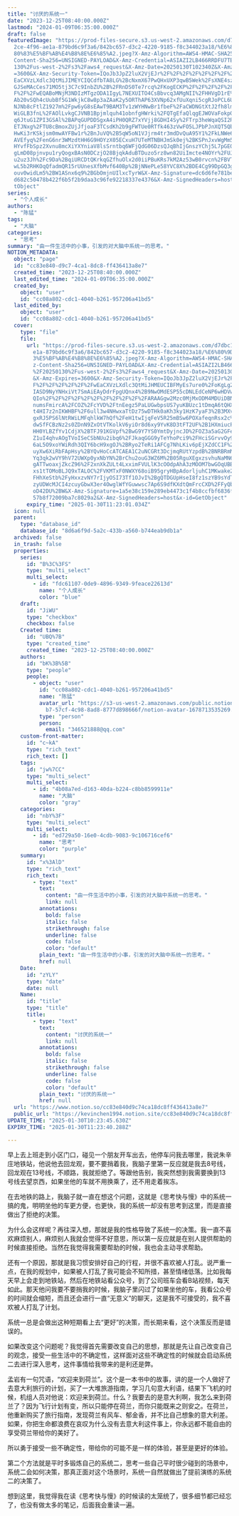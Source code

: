 ```yaml
---
title: "讨厌的系统一"
date: "2023-12-25T08:40:00.000Z"
lastmod: "2024-01-09T06:35:00.000Z"
draft: false
featuredImage: "https://prod-files-secure.s3.us-west-2.amazonaws.com/d7dbc101-8\
  2ce-4f96-ae1a-879bd6c9f3a6/842bc657-d3c2-4220-9185-f8c344023a18/%E6%80%9D%E8%\
  80%83%E5%BF%AB%E4%B8%8E%E6%85%A2.jpeg?X-Amz-Algorithm=AWS4-HMAC-SHA256&X-Amz-\
  Content-Sha256=UNSIGNED-PAYLOAD&X-Amz-Credential=ASIAZI2LB466RRDFU7TB%2F20250\
  130%2Fus-west-2%2Fs3%2Faws4_request&X-Amz-Date=20250130T102340Z&X-Amz-Expires\
  =3600&X-Amz-Security-Token=IQoJb3JpZ2luX2VjEJr%2F%2F%2F%2F%2F%2F%2F%2F%2F%2Fw\
  EaCXVzLXdlc3QtMiJIMEYCIQCdfbTA8LG%2BcNxmX67PwQHxUXP3qwB5Wek%2FsXNE4sz97gIhAKo\
  GJSeMAcCes71MO5tj3C7c9InbZU%2B%2FRnDS0Te7rcq%2FKogECKP%2F%2F%2F%2F%2F%2F%2F%2\
  F%2F%2FwEQABoMNjM3NDIzMTgzODA1IgyL7NEXUITO4CsBbvcq3AMgNII%2FHHVgD1rE%2ByKAmiR\
  Ab20vSQh4cUubBf5G1WkjkC8w8p3aZAaK2y5ORThAP63XVNp62xfUuXqni5cgRJoPCL6UYK7YDyw0\
  NJNb8cFtlZ1927m%2Fpw6yG8sEAwT9BAM3Tv1zWYHNwBr1fbeF%2FaCWDNGtXtJ2fh8lmg%2FXYIn\
  WiGLB3fnL%2FAOlLvkgCJVNB1Bpjmlquh41obnfgHWrki%2FQTgEfaQlqgEJWOVaFokpQEaynu435\
  q6JtuG1ZPI3GSAl%2BAPqGUPDDSgxA4iPH0QRZ7xYVjj8GDHI4Sy%2FTrp3heWqaQSI2RnTraF2YS\
  ETJNxg%2FTU8cBmoxZUjJfjoaF3TCsdKh2b9gFWTUe0RTfk463zVwFO5LJPbPJnXQT5QbWayb68ax\
  HwKi3rKSkjsm0mwAYFBw1r%2BnJuVQ%2B5qW5oN1VJjrm4tr3mdDvQuA95Y1%2FkLNWe6gAz1yHUX\
  AVEfyq%2FenG6nr3WMzdtHH6G9HOYzX05ECxuH7UTeMTNBHJmSk0ej%2BKSPnJxvWgMm5E3Aej1GD\
  HYvfFbSpz2Xvnu8mcXiYXYniaV8lsSrntbq6WFjQdG06DzsQJqBhIjGnszYChj5L7pGEO6rvprtVy\
  gLmD08pjnvpu1ryQogxBAsN0DCzjO28BjqkAduBTDuzo5rz8wn82UiImcte4NOYr%2FUJ34BQaPsl\
  u2uz3Jh%2Fc9Da%2BqiURCDtQKrkqGZfhuOlx2d0iiPBuKRs7kM2Az53wB0rvcn%2FBVTGZFpu5tw\
  wL5b2RHKOqQfadmQR15rUUnesXfbMvf640Bp%2BjNNePLe58YVC8X%2BDE4Cg99DpGQ3gWeBQbuP7\
  ouv0widLm5%2BW1ASnx6q9%2BGbOmjnUIlxcTyrW&X-Amz-Signature=dc6d6fe781be0780b731\
  d682c50478b422f6b5f2b9daa3c96fe92218337e4376&X-Amz-SignedHeaders=host&x-id=Ge\
  tObject"
series:
  - "个人成长"
authors:
  - "陈猛"
tags:
  - "大脑"
categories:
  - "思考"
summary: "由一件生活中的小事，引发的对大脑中系统一的思考。"
NOTION_METADATA:
  object: "page"
  id: "cc83e840-d9c7-4ca1-8dc8-ff436413a8e7"
  created_time: "2023-12-25T08:40:00.000Z"
  last_edited_time: "2024-01-09T06:35:00.000Z"
  created_by:
    object: "user"
    id: "cc08a802-cdc1-4040-b261-957206a41bd5"
  last_edited_by:
    object: "user"
    id: "cc08a802-cdc1-4040-b261-957206a41bd5"
  cover:
    type: "file"
    file:
      url: "https://prod-files-secure.s3.us-west-2.amazonaws.com/d7dbc101-82ce-4f96-a\
        e1a-879bd6c9f3a6/842bc657-d3c2-4220-9185-f8c344023a18/%E6%80%9D%E8%80%8\
        3%E5%BF%AB%E4%B8%8E%E6%85%A2.jpeg?X-Amz-Algorithm=AWS4-HMAC-SHA256&X-Am\
        z-Content-Sha256=UNSIGNED-PAYLOAD&X-Amz-Credential=ASIAZI2LB4667UMK7JRL\
        %2F20250130%2Fus-west-2%2Fs3%2Faws4_request&X-Amz-Date=20250130T102301Z\
        &X-Amz-Expires=3600&X-Amz-Security-Token=IQoJb3JpZ2luX2VjEJr%2F%2F%2F%2\
        F%2F%2F%2F%2F%2F%2FwEaCXVzLXdlc3QtMiJHMEUCIBFMyEs7ure0%2FoKgLg2fSMQWNlj\
        IASD9NyYNHxiVt7SmAiEAyDdrFpgUQnx4%2B9NwOMdESP55cDNLEdCeNP6wHDVw3%2FkqiA\
        QIo%2F%2F%2F%2F%2F%2F%2F%2F%2F%2F%2FARAAGgw2Mzc0MjMxODM4MDUiDBNfny0b4gY\
        numsFmircA%2FCOZ%2FcYVD%2FtnEegz5PaLUGwbpsUS7yuKBUzc1tDmqA6tQHX4zDKi7eT\
        t4HI7z2nIKWHBF%2F6ull3w4NHwxaTtDz75wDTHk0aKh3ky1HzK7yaF3%2B3MXvYgo2HFiu\
        gxRJ5PS6lNtRWiLMFqhlkW7hQf%2FeH1twIjqFeV5R25mBSw6POXafeqnRsx2c%2B3Qr4IJ\
        dwSfFCBzNz2s0ZDnN9ZxOtVTKolkV6yiOr8d6xy9YvK8D3tFT2UF%2B1HXmiucP%2FeZMr9\
        HH0YLBZfYv1CdjX%2BTFJ91KGVpf%2BwG9Y7YS0YmtDyjncJD%2FOZ3a5aG2GFelMbQJ3qu\
        Z1uI4qhvAOgTVoISeCSbNUu2ibq6%2FJkaqGGG9yTeYhoPci9%2FHciSGrvvOy933TH7ynw\
        6aL5O9xoYWiRdh3QIY6bcH9xgOJ%2BRyo2TeRi1AFCg7NhLKiv6pEjXZdCC1F%2FdXJCqVt\
        uyXw6XiRbFApHsy%2BYQvHoCcATCAEA1C2uNCGRt3DcjmqRUtYzpdB%2BNRBRmMip%2BG7O\
        Yq3qk2wVY9hV72UWXp0yxNbYN%2BrChu2ouG3WZ6M%2B05RguXEgxzsvhuNaMN6amdjKE3m\
        gATTwoaxjZkcZ96%2F2xnXkZULt4LxximFVULlK3cOOdpAhA3zMOOM7bwGOqUBB3ni0lVMj\
        xs1tTOMoBLJQ9xTALOC%2FVKMTxF0NWXY68oiB95gryHBpAdorljuhC1MKwake2EYOheMz6\
        FHhXeStb%2FyHxxzvNY7rIjyOSI73Tf1OJvI%2BgQTDGUpHseI8fz1szYB9sYdTjJqaDveg\
        zyUDWcMJCI4zcuyGbwX3er4OwglWfYGuwwsc7Ap6S9dfKXdtQmFrcCXD%2FFyQb%2BCQHXX\
        oD42DU%2BW&X-Amz-Signature=1a5e38c159e289eb4473c1f4b8ccfbf6836f12b6dae6\
        57b8f72009ba7c8029a2&X-Amz-SignedHeaders=host&x-id=GetObject"
      expiry_time: "2025-01-30T11:23:01.034Z"
  icon: null
  parent:
    type: "database_id"
    database_id: "8d6a6f9d-5a2c-433b-a560-b744eab9db1a"
  archived: false
  in_trash: false
  properties:
    series:
      id: "B%3C%3FS"
      type: "multi_select"
      multi_select:
        - id: "fdc61107-0de9-4896-9349-9feace22613d"
          name: "个人成长"
          color: "blue"
    draft:
      id: "JiWU"
      type: "checkbox"
      checkbox: false
    Created time:
      id: "UBQ%7B"
      type: "created_time"
      created_time: "2023-12-25T08:40:00.000Z"
    authors:
      id: "bK%3B%5B"
      type: "people"
      people:
        - object: "user"
          id: "cc08a802-cdc1-4040-b261-957206a41bd5"
          name: "陈猛"
          avatar_url: "https://s3-us-west-2.amazonaws.com/public.notion-static.com/775523\
            b7-57cf-4c98-8ad8-8777d898666f/notion-avatar-1678713535269.png"
          type: "person"
          person:
            email: "346521888@qq.com"
    custom-front-matter:
      id: "c~kA"
      type: "rich_text"
      rich_text: []
    tags:
      id: "jw%7CC"
      type: "multi_select"
      multi_select:
        - id: "4b08a7ed-d163-40da-b224-c8bb8599911e"
          name: "大脑"
          color: "gray"
    categories:
      id: "nbY%3F"
      type: "multi_select"
      multi_select:
        - id: "ed729a50-16e0-4cdb-9083-9c106716cef6"
          name: "思考"
          color: "purple"
    summary:
      id: "x%3AlD"
      type: "rich_text"
      rich_text:
        - type: "text"
          text:
            content: "由一件生活中的小事，引发的对大脑中系统一的思考。"
            link: null
          annotations:
            bold: false
            italic: false
            strikethrough: false
            underline: false
            code: false
            color: "default"
          plain_text: "由一件生活中的小事，引发的对大脑中系统一的思考。"
          href: null
    Date:
      id: "zYLY"
      type: "date"
      date: null
    Name:
      id: "title"
      type: "title"
      title:
        - type: "text"
          text:
            content: "讨厌的系统一"
            link: null
          annotations:
            bold: false
            italic: false
            strikethrough: false
            underline: false
            code: false
            color: "default"
          plain_text: "讨厌的系统一"
          href: null
  url: "https://www.notion.so/cc83e840d9c74ca18dc8ff436413a8e7"
  public_url: "https://kevinchen1994.notion.site/cc83e840d9c74ca18dc8ff436413a8e7"
UPDATE_TIME: "2025-01-30T10:23:45.630Z"
EXPIRY_TIME: "2025-01-30T11:23:40.288Z"

---
```

<link rel="stylesheet" href="https://cdn.jsdelivr.net/npm/katex@0.16.2/dist/katex.min.css" integrity="sha384-bYdxxUwYipFNohQlHt0bjN/LCpueqWz13HufFEV1SUatKs1cm4L6fFgCi1jT643X" crossorigin="anonymous">


早上去上班走到小区门口，碰见一个朋友开车出去，他停车问我去哪里，我说朱辛庄地铁站，他说他去回龙观，要不要捎着我，我脑子里第一反应就是我去8号线，回龙观在13号线，不顺路，我就拒绝了。等跟他告别，我突然想到我需要换到13号线去望京西，如果坐他的车就不用换乘了，还不用走着挨冻。


在去地铁的路上，我脑子就一直在想这个问题，这就是《思考快与慢》中的系统一搞的鬼，明明坐他的车更方便，也更快，我的系统一却没有思考到这里，而是直接做出了拒绝的决策。


为什么会这样呢？再往深入想，那就是我的性格导致了系统一的决策。我一直不喜欢麻烦别人，麻烦别人我就会觉得不好意思，所以第一反应就是在别人提供帮助的时候直接拒绝。当然在我觉得我需要帮助的时候，我也会主动寻求帮助。


还有一个原因，那就是我习惯安排好自己的行程，并很不喜欢被人打乱。说严重一点，在我的规划中，如果被人打乱了我可能会不知所措，甚至情绪低落。比如我每天早上会走到地铁站，然后在地铁站看公众号，到了公司班车会看B站视频，每天如此。那天他问我要不要捎我的时候，我脑子里闪过了如果坐他的车，我看公众号的时间就会缩短，而且还会进行一直“无意义”的聊天，这是我不可接受的，我不喜欢被人打乱了计划。


系统一总是会做出这种短期看上去“更好”的决策，而长期来看，这个决策反而是错误的。


如果改变这个问题呢？我觉得首先需要改变自己的思想，那就是先让自己改变自己的观念，接受一些生活中的不确定性，这样面对这些不确定性的时候就会启动系统二去进行深入思考，这件事情给我带来的是利还是弊。


孟岩有一句咒语，“欢迎来到荷兰”。这个是一本书中的故事，讲的是一个人做好了去意大利旅行的计划，买了一大堆旅游指南，学习几句意大利语，结果下飞机的时候，机组人员对他说：欢迎来到荷兰。什么？我要去的是意大利啊，我怎么来到荷兰了？因为飞行计划有变，所以只能停在荷兰，而你只能既来之则安之。在荷兰，他重新购买了旅行指南，发现荷兰有风车、郁金香，并不比自己想象的意大利差。如果，你把生命都浪费在哀叹为什么没有去意大利这件事上，你永远都不能自由的享受荷兰带给你的美好了。


所以勇于接受一些不确定性，带给你的可能不是一样的体验，甚至是更好的体验。


第二个方法就是平时多锻炼自己的系统二，思考一些自己平时很少碰到的场景中，系统二会如何决策，那真正面对这个场景时，系统一自然就做出了提前演练的系统二的决策了。


想到这里，我觉得我在读《思考快与慢》的时候读的太笼统了，很多细节都已经忘了，也没有做太多的笔记，后面我会重读一遍。

